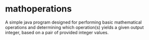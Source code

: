# mathoperations
A simple java program designed for performing basic mathematical operations and determining which operation(s) yields a given output integer, based on a pair of provided integer values.